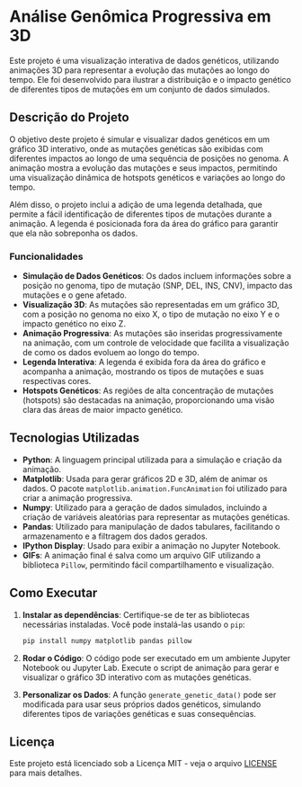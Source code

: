 # Análise Genômica Progressiva em 3D

Este projeto é uma visualização interativa de dados genéticos, utilizando animações 3D para representar a evolução das mutações ao longo do tempo. Ele foi desenvolvido para ilustrar a distribuição e o impacto genético de diferentes tipos de mutações em um conjunto de dados simulados.

## Descrição do Projeto

O objetivo deste projeto é simular e visualizar dados genéticos em um gráfico 3D interativo, onde as mutações genéticas são exibidas com diferentes impactos ao longo de uma sequência de posições no genoma. A animação mostra a evolução das mutações e seus impactos, permitindo uma visualização dinâmica de hotspots genéticos e variações ao longo do tempo.

Além disso, o projeto inclui a adição de uma legenda detalhada, que permite a fácil identificação de diferentes tipos de mutações durante a animação. A legenda é posicionada fora da área do gráfico para garantir que ela não sobreponha os dados.

### Funcionalidades

- **Simulação de Dados Genéticos**: Os dados incluem informações sobre a posição no genoma, tipo de mutação (SNP, DEL, INS, CNV), impacto das mutações e o gene afetado.
- **Visualização 3D**: As mutações são representadas em um gráfico 3D, com a posição no genoma no eixo X, o tipo de mutação no eixo Y e o impacto genético no eixo Z.
- **Animação Progressiva**: As mutações são inseridas progressivamente na animação, com um controle de velocidade que facilita a visualização de como os dados evoluem ao longo do tempo.
- **Legenda Interativa**: A legenda é exibida fora da área do gráfico e acompanha a animação, mostrando os tipos de mutações e suas respectivas cores.
- **Hotspots Genéticos**: As regiões de alta concentração de mutações (hotspots) são destacadas na animação, proporcionando uma visão clara das áreas de maior impacto genético.

## Tecnologias Utilizadas

- **Python**: A linguagem principal utilizada para a simulação e criação da animação.
- **Matplotlib**: Usada para gerar gráficos 2D e 3D, além de animar os dados. O pacote `matplotlib.animation.FuncAnimation` foi utilizado para criar a animação progressiva.
- **Numpy**: Utilizado para a geração de dados simulados, incluindo a criação de variáveis aleatórias para representar as mutações genéticas.
- **Pandas**: Utilizado para manipulação de dados tabulares, facilitando o armazenamento e a filtragem dos dados gerados.
- **IPython Display**: Usado para exibir a animação no Jupyter Notebook.
- **GIFs**: A animação final é salva como um arquivo GIF utilizando a biblioteca `Pillow`, permitindo fácil compartilhamento e visualização.

## Como Executar

1. **Instalar as dependências**: Certifique-se de ter as bibliotecas necessárias instaladas. Você pode instalá-las usando o `pip`:
    ```bash
    pip install numpy matplotlib pandas pillow
    ```

2. **Rodar o Código**: O código pode ser executado em um ambiente Jupyter Notebook ou Jupyter Lab. Execute o script de animação para gerar e visualizar o gráfico 3D interativo com as mutações genéticas.

3. **Personalizar os Dados**: A função `generate_genetic_data()` pode ser modificada para usar seus próprios dados genéticos, simulando diferentes tipos de variações genéticas e suas consequências.


## Licença

Este projeto está licenciado sob a Licença MIT - veja o arquivo [LICENSE](LICENSE) para mais detalhes.
